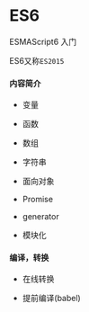 # ES6
ESMAScript6 入门

ES6又称`ES2015`

#### 内容简介

* 变量

* 函数

* 数组

* 字符串

* 面向对象

* Promise

* generator

* 模块化

#### 编译，转换

* 在线转换

* 提前编译(babel)

